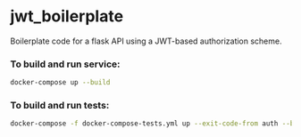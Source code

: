 # jwt_boilerplate
Boilerplate code for a flask API using a JWT-based authorization scheme.

### To build and run service:
```bash
docker-compose up --build
```

### To build and run tests:
```bash
docker-compose -f docker-compose-tests.yml up --exit-code-from auth --build
```
